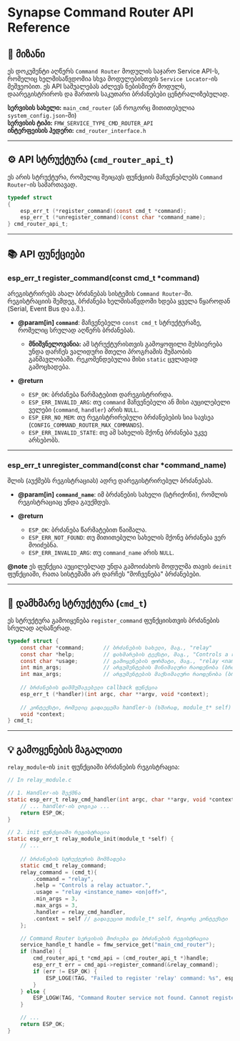 # Synapse Command Router API Reference

## 🎯 მიზანი

ეს დოკუმენტი აღწერს `Command Router` მოდულის საჯარო Service API-ს, რომელიც ხელმისაწვდომია სხვა მოდულებისთვის `Service Locator`-ის მეშვეობით. ეს API საშუალებას აძლევს ნებისმიერ მოდულს, დაარეგისტრიროს და მართოს საკუთარი ბრძანებები ცენტრალიზებულად.

**სერვისის სახელი:** `main_cmd_router` (ან როგორც მითითებულია `system_config.json`-ში)  
**სერვისის ტიპი:** `FMW_SERVICE_TYPE_CMD_ROUTER_API`  
**ინტერფეისის ჰედერი:** `cmd_router_interface.h`

---

## ⚙️ API სტრუქტურა (`cmd_router_api_t`)

ეს არის სტრუქტურა, რომელიც შეიცავს ფუნქციის მაჩვენებლებს `Command Router`-ის სამართავად.

```c
typedef struct
{
    esp_err_t (*register_command)(const cmd_t *command);
    esp_err_t (*unregister_command)(const char *command_name);
} cmd_router_api_t;
```

---

## 📚 API ფუნქციები

### esp_err_t register_command(const cmd_t *command)

არეგისტრირებს ახალ ბრძანებას სისტემის `Command Router`-ში. რეგისტრაციის შემდეგ, ბრძანება ხელმისაწვდომი ხდება ყველა წყაროდან (Serial, Event Bus და ა.შ.).

- **@param[in] `command`**: მაჩვენებელი `const cmd_t` სტრუქტურაზე, რომელიც სრულად აღწერს ბრძანებას.
  - **მნიშვნელოვანია:** ამ სტრუქტურისთვის გამოყოფილი მეხსიერება უნდა დარჩეს ვალიდური მთელი პროგრამის მუშაობის განმავლობაში. რეკომენდებულია მისი `static` ცვლადად გამოცხადება.

- **@return**
  - `ESP_OK`: ბრძანება წარმატებით დარეგისტრირდა.
  - `ESP_ERR_INVALID_ARG`: თუ `command` მაჩვენებელი ან მისი აუცილებელი ველები (`command`, `handler`) არის `NULL`.
  - `ESP_ERR_NO_MEM`: თუ რეგისტრირებული ბრძანებების სია სავსეა (`CONFIG_COMMAND_ROUTER_MAX_COMMANDS`).
  - `ESP_ERR_INVALID_STATE`: თუ ამ სახელის მქონე ბრძანება უკვე არსებობს.

---

### esp_err_t unregister_command(const char *command_name)

შლის (აუქმებს რეგისტრაციას) ადრე დარეგისტრირებულ ბრძანებას.

- **@param[in] `command_name`**: იმ ბრძანების სახელი (სტრიქონი), რომლის რეგისტრაციაც უნდა გაუქმდეს.

- **@return**
  - `ESP_OK`: ბრძანება წარმატებით წაიშალა.
  - `ESP_ERR_NOT_FOUND`: თუ მითითებული სახელის მქონე ბრძანება ვერ მოიძებნა.
  - `ESP_ERR_INVALID_ARG`: თუ `command_name` არის `NULL`.

**@note** ეს ფუნქცია აუცილებლად უნდა გამოიძახოს მოდულმა თავის `deinit` ფუნქციაში, რათა სისტემაში არ დარჩეს "მოჩვენება" ბრძანებები.

---

## 📖 დამხმარე სტრუქტურა (`cmd_t`)

ეს სტრუქტურა გამოიყენება `register_command` ფუნქციისთვის ბრძანების სრულად აღსაწერად.

```c
typedef struct {
    const char *command;      // ბრძანების სახელი, მაგ., "relay"
    const char *help;         // დახმარების ტექსტი, მაგ., "Controls a relay actuator."
    const char *usage;        // გამოყენების ფორმატი, მაგ., "relay <name> <on|off>"
    int min_args;             // არგუმენტების მინიმალური რაოდენობა (ბრძანების ჩათვლით)
    int max_args;             // არგუმენტების მაქსიმალური რაოდენობა (ბრძანების ჩათვლით)
    
    // ბრძანების დამმუშავებელი callback ფუნქცია
    esp_err_t (*handler)(int argc, char **argv, void *context);
    
    // კონტექსტი, რომელიც გადაეცემა handler-ს (ხშირად, module_t* self)
    void *context;            
} cmd_t;
```

---

## 💡 გამოყენების მაგალითი

`relay_module`-ის `init` ფუნქციაში ბრძანების რეგისტრაცია:

```c
// In relay_module.c

// 1. Handler-ის შექმნა
static esp_err_t relay_cmd_handler(int argc, char **argv, void *context) {
    // ... handler-ის ლოგიკა ...
    return ESP_OK;
}

// 2. init ფუნქციაში რეგისტრაცია
static esp_err_t relay_module_init(module_t *self) {
    // ...
    
    // ბრძანების სტრუქტურის მომზადება
    static cmd_t relay_command;
    relay_command = (cmd_t){
        .command = "relay",
        .help = "Controls a relay actuator.",
        .usage = "relay <instance_name> <on|off>",
        .min_args = 3,
        .max_args = 3,
        .handler = relay_cmd_handler,
        .context = self // გადავეცით module_t* self, როგორც კონტექსტი
    };

    // Command Router სერვისის მოძიება და ბრძანების რეგისტრაცია
    service_handle_t handle = fmw_service_get("main_cmd_router");
    if (handle) {
        cmd_router_api_t *cmd_api = (cmd_router_api_t *)handle;
        esp_err_t err = cmd_api->register_command(&relay_command);
        if (err != ESP_OK) {
            ESP_LOGE(TAG, "Failed to register 'relay' command: %s", esp_err_to_name(err));
        }
    } else {
        ESP_LOGW(TAG, "Command Router service not found. Cannot register commands.");
    }

    // ...
    return ESP_OK;
}
```
